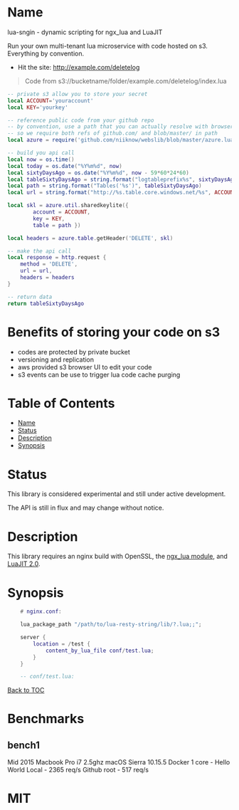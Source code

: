 Name
====

lua-sngin - dynamic scripting for ngx_lua and LuaJIT

Run your own multi-tenant lua microservice with code hosted on s3.  Everything by convention.

* Hit the site: http://example.com/deletelog
> Code from s3://bucketname/folder/example.com/deletelog/index.lua
```lua
-- private s3 allow you to store your secret
local ACCOUNT='youraccount'
local KEY='yourkey'

-- reference public code from your github repo
-- by convention, use a path that you can actually resolve with browser
-- so we require both refs of github.com/ and blob/master/ in path
local azure = require('github.com/niiknow/webslib/blob/master/azure.lua')

-- build you api call
local now = os.time()
local today = os.date("%Y%m%d", now)
local sixtyDaysAgo = os.date("%Y%m%d", now - 59*60*24*60)
local tableSixtyDaysAgo = string.format("logtableprefix%s", sixtyDaysAgo)
local path = string.format("Tables('%s')", tableSixtyDaysAgo)
local url = string.format("http://%s.table.core.windows.net/%s", ACCOUNT, path)

local skl = azure.util.sharedkeylite({
        account = ACCOUNT, 
        key = KEY, 
        table = path })

local headers = azure.table.getHeader('DELETE', skl)

-- make the api call
local response = http.request {
    method = 'DELETE',
    url = url,
    headers = headers
}

-- return data
return tableSixtyDaysAgo
```

# Benefits of storing your code on s3
* codes are protected by private bucket
* versioning and replication
* aws provided s3 browser UI to edit your code
* s3 events can be use to trigger lua code cache purging

Table of Contents
=================

* [Name](#name)
* [Status](#status)
* [Description](#description)
* [Synopsis](#synopsis)

Status
======

This library is considered experimental and still under active development.

The API is still in flux and may change without notice.

Description
===========

This library requires an nginx build with OpenSSL,
the [ngx_lua module](http://wiki.nginx.org/HttpLuaModule), and [LuaJIT 2.0](http://luajit.org/luajit.html).

Synopsis
========

```lua
    # nginx.conf:

    lua_package_path "/path/to/lua-resty-string/lib/?.lua;;";

    server {
        location = /test {
            content_by_lua_file conf/test.lua;
        }
    }

    -- conf/test.lua:


```

[Back to TOC](#table-of-contents)

# Benchmarks
## bench1
Mid 2015 Macbook Pro i7 2.5ghz macOS Sierra 10.15.5
Docker 1 core - Hello World
Local - 2365 req/s
Github root - 517 req/s

# MIT
